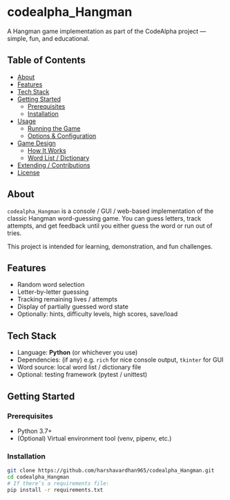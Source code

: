 # codealpha_Hangman

A Hangman game implementation as part of the CodeAlpha project — simple, fun, and educational.

## Table of Contents

- [About](#about)  
- [Features](#features)  
- [Tech Stack](#tech-stack)  
- [Getting Started](#getting-started)  
  - [Prerequisites](#prerequisites)  
  - [Installation](#installation)  
- [Usage](#usage)  
  - [Running the Game](#running-the-game)  
  - [Options & Configuration](#options--configuration)  
- [Game Design](#game-design)  
  - [How It Works](#how-it-works)  
  - [Word List / Dictionary](#word-list--dictionary)  
- [Extending / Contributions](#extending--contributions)  
- [License](#license)  

## About

`codealpha_Hangman` is a console / GUI / web-based implementation of the classic Hangman word-guessing game. You can guess letters, track attempts, and get feedback until you either guess the word or run out of tries.

This project is intended for learning, demonstration, and fun challenges.

## Features

- Random word selection  
- Letter-by-letter guessing  
- Tracking remaining lives / attempts  
- Display of partially guessed word state  
- Optionally: hints, difficulty levels, high scores, save/load  

## Tech Stack

- Language: **Python** (or whichever you use)  
- Dependencies: (if any) e.g. `rich` for nice console output, `tkinter` for GUI  
- Word source: local word list / dictionary file  
- Optional: testing framework (pytest / unittest)

## Getting Started

### Prerequisites

- Python 3.7+  
- (Optional) Virtual environment tool (venv, pipenv, etc.)  

### Installation

```bash
git clone https://github.com/harshavardhan965/codealpha_Hangman.git
cd codealpha_Hangman
# If there’s a requirements file:
pip install -r requirements.txt
